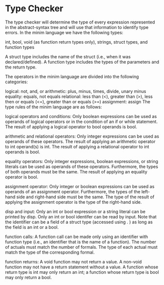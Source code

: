 # Type Checker

The type checker will determine the type of every expression represented in the abstract-syntax tree and will use that information to identify type errors. In the minim language we have the following types:

int, bool, void (as function return types only), strings, struct types, and function types

A struct type includes the name of the struct (i.e., when it was declared/defined). A function type includes the types of the parameters and the return type.

The operators in the minim language are divided into the following categories:

logical: not, and, or
arithmetic: plus, minus, times, divide, unary minus
equality: equals, not equals
relational: less than (<), greater than (>), less then or equals (<=), greater than or equals (>=)
assignment: assign
The type rules of the minim language are as follows:

logical operators and conditions:
Only boolean expressions can be used as operands of logical operators or in the condition of an if or while statement. The result of applying a logical operator to bool operands is bool.

arithmetic and relational operators:
Only integer expressions can be used as operands of these operators. The result of applying an arithmetic operator to int operand(s) is int. The result of applying a relational operator to int operands is bool.

equality operators:
Only integer expressions, boolean expressions, or string literals can be used as operands of these operators. Furthermore, the types of both operands must be the same. The result of applying an equality operator is bool.

assignment operator:
Only integer or boolean expressions can be used as operands of an assignment operator. Furthermore, the types of the left-hand side and right-hand side must be the same. The type of the result of applying the assignment operator is the type of the right-hand side.

disp and input:
Only an int or bool expression or a string literal can be printed by disp. Only an int or bool identifer can be read by input. Note that the identifier can be a field of a struct type (accessed using . ) as long as the field is an int or a bool.

function calls:
A function call can be made only using an identifier with function type (i.e., an identifier that is the name of a function). The number of actuals must match the number of formals. The type of each actual must match the type of the corresponding formal.

function returns:
A void function may not return a value.
A non-void function may not have a return statement without a value.
A function whose return type is int may only return an int; a function whose return type is bool may only return a bool.
